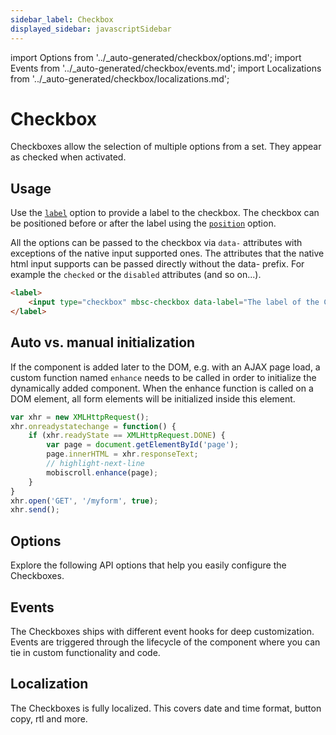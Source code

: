 ```yaml
---
sidebar_label: Checkbox
displayed_sidebar: javascriptSidebar
---
```


import Options from '../\_auto-generated/checkbox/options.md';
import Events from '../\_auto-generated/checkbox/events.md';
import Localizations from '../\_auto-generated/checkbox/localizations.md';

# Checkbox

Checkboxes allow the selection of multiple options from a set. They appear as checked when activated.

## Usage

Use the [`label`](#opt-label) option to provide a label to the checkbox.
The checkbox can be positioned before or after the label using the [`position`](#opt-position) option.

All the options can be passed to the checkbox via `data-` attributes with exceptions of the native input supported ones. The attributes that the native html input supports can be passed directly without the data- prefix. For example the `checked` or the `disabled` attributes (and so on...).

```html
<label>
    <input type="checkbox" mbsc-checkbox data-label="The label of the Checkbox" />
</label>
```

## Auto vs. manual initialization

If the component is added later to the DOM, e.g. with an AJAX page load, a custom function named `enhance` needs to be called in order to initialize the dynamically added component. When the enhance function is called on a DOM element, all form elements will be initialized inside this element.

```js
var xhr = new XMLHttpRequest();
xhr.onreadystatechange = function() {
    if (xhr.readyState == XMLHttpRequest.DONE) {
        var page = document.getElementById('page');
        page.innerHTML = xhr.responseText;
        // highlight-next-line
        mobiscroll.enhance(page);
    }
}
xhr.open('GET', '/myform', true);
xhr.send();
```

<div className="option-list">

## Options
Explore the following API options that help you easily configure the Checkboxes.

<Options />

## Events
The Checkboxes ships with different event hooks for deep customization. Events are triggered through the lifecycle of the component where you can tie in custom functionality and code.

<Events />

## Localization
The Checkboxes is fully localized. This covers date and time format, button copy, rtl and more.

<Localizations />

</div>
